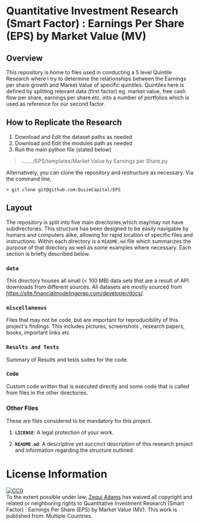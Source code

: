 # Quantitative Investment Research (Smart Factor) : Earnings Per Share (EPS) by Market Value (MV)

## Overview
This repository is home to files used in conducting a 5 level Quintile Research where i try to determine the relationships between the Earnings per share growth and Market Value of specific quintiles. Quintiles here is defined by splitting relevant data (first factor) eg. market value, free cash flow per share, earnings per share etc. into a number of portfolios which is used as reference for our second factor.

## How to Replicate the Research
1. Download and Edit the dataset paths as needed
2. Download and Edit the modules path as needed
3. Run the main python file (stated below)

> ......../EPS/templates/Market Value by Earnings per Share.py

Alternatively, you can clone the repository and restructure as necessary. Via 
the command line,

```
> git clone git@github.com:QuizeCapital/EPS 
```
## Layout

The repository is split into five main directories,which may/may not have subdirectories. This structure has been designed to be easily navigable by humans and computers alike, allowing for rapid location of specific files and instructions. Within each directory is a `README.md` file which summarizes the purpose of that directory as well as some examples where necessary. Each section is briefly described below. 

<!--  * **`exploratory`**: A sandbox where you keep a record of your different approaches to transformation, interpretation, cleaning, or generation of data.
 * **`figures`**: Any code used to generate figures for your finished work, presentations, or for any other use. -->

### **`data`** 
This directory houses all small (< 100 MB) data sets that are a result of API downloads from different sources. All datasets are mostly sourced from https://site.financialmodelingprep.com/developer/docs/. 
### **`miscellaneous`** 
Files that may not be code, but are important for reproducibility of this project's findings. This includes pictures, screenshots , research papers, books, important links etc

### **`Results and Tests`** 
Summary of Results and tests suites for the code. 

### **`Code`** 
Custom code  written that is executed directly and some code that is called from files in the other directories. 

### Other Files
These are files considered to be mandatory for this project.

1. **`LICENSE`**: A legal protection of your work.

2. **`README.md`**: A descriptive yet succinct description of this research project and information regarding the structure outlined.

# License Information

<p xmlns:dct="http://purl.org/dc/terms/" xmlns:vcard="http://www.w3.org/2001/vcard-rdf/3.0#">
  <a rel="license"
     href="http://creativecommons.org/publicdomain/zero/1.0/">
    <img src="http://i.creativecommons.org/p/zero/1.0/88x31.png" style="border-style: none;" alt="CC0" />
  </a>
  <br />
  To the extent possible under law,
  <a rel="dct:publisher"
     href="https://github.com/QuizeCapital/EPS">
    <span property="dct:title">Zequi Adams</span></a>
  has waived all copyright and related or neighboring rights to
  <span property="dct:title">Quantitative Investment Research (Smart Factor) : Earnings Per Share (EPS) by Market Value (MV)</span>.
This work is published from:
<span property="vcard:Multiple Countries" datatype="dct:ISO3166"
      content="US" about="https://github.com/QuizeCapital/EPS">
  Multiple Countries</span>.
</p>